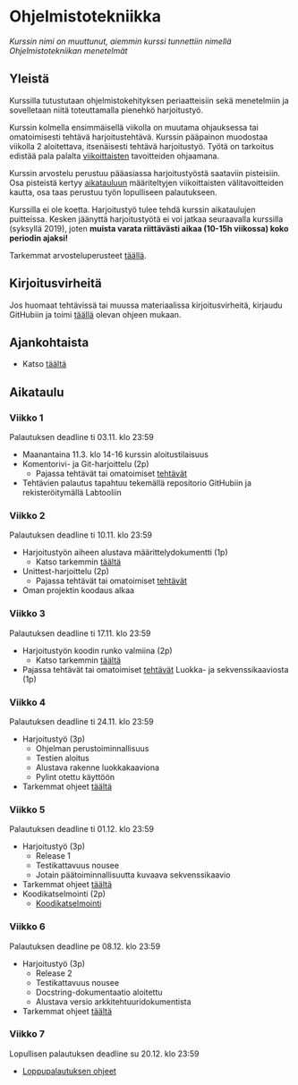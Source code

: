 # Ohjelmistotekniikka

_Kurssin nimi on muuttunut, aiemmin kurssi tunnettiin nimellä Ohjelmistotekniikan menetelmät_

## Yleistä

Kurssilla tutustutaan ohjelmistokehityksen periaatteisiin sekä menetelmiin ja sovelletaan niitä toteuttamalla pienehkö harjoitustyö.

Kurssin kolmella ensimmäisellä viikolla on muutama ohjauksessa tai omatoimisesti tehtävä harjoitustehtävä. Kurssin pääpainon muodostaa viikolla 2 aloitettava, itsenäisesti tehtävä harjoitustyö. Työtä on tarkoitus edistää pala palalta [viikoittaisten](#aikataulu) tavoitteiden ohjaamana.

Kurssin arvostelu perustuu pääasiassa harjoitustyöstä saataviin pisteisiin. Osa pisteistä kertyy [aikatauluun](#aikataulu) määriteltyjen viikoittaisten välitavoitteiden kautta, osa taas perustuu työn lopulliseen palautukseen.

Kurssilla ei ole koetta. Harjoitustyö tulee tehdä kurssin aikataulujen puitteissa. Kesken jäänyttä harjoitustyötä ei voi jatkaa seuraavalla kurssilla (syksyllä 2019), joten **muista varata riittävästi aikaa (10-15h viikossa) koko periodin ajaksi!**

Tarkemmat arvosteluperusteet [täällä](./materiaali/arvosteluperusteet.md).

## Kirjoitusvirheitä

Jos huomaat tehtävissä tai muussa materiaalissa kirjoitusvirheitä, kirjaudu GitHubiin ja toimi [täällä](./materiaali/typokorjaukset.md) olevan ohjeen mukaan.

## Ajankohtaista

- Katso [täältä](https://github.com/ohjelmistotekniikka-hy/syksy-2020#ajankohtaista)

## Aikataulu

### Viikko 1

Palautuksen deadline ti 03.11. klo 23:59

- Maanantaina 11.3. klo 14-16 kurssin aloitustilaisuus
- Komentorivi- ja Git-harjoittelu (2p)
  - Pajassa tehtävät tai omatoimiset [tehtävät](./tehtavat/viikko1.md)
- Tehtävien palautus tapahtuu tekemällä repositorio GitHubiin ja rekisteröitymällä Labtooliin

### Viikko 2

Palautuksen deadline ti 10.11. klo 23:59

- Harjoitustyön aiheen alustava määrittelydokumentti (1p)
  - Katso tarkemmin [täältä](./tehtavat/harjoitustyo-viikko2.md)
- Unittest-harjoittelu (2p)
  - Pajassa tehtävät tai omatoimiset [tehtävät](./tehtavat/viikko2.md)
- Oman projektin koodaus alkaa

### Viikko 3

Palautuksen deadline ti 17.11. klo 23:59

- Harjoitustyön koodin runko valmiina (2p)
  - Katso tarkemmin [täältä](./tehtavat/harjoitustyo-viikko3.md)
- Pajassa tehtävät tai omatoimiset [tehtävät](./tehtavat/viikko3.md) Luokka- ja sekvenssikaaviosta (1p)

### Viikko 4

Palautuksen deadline ti 24.11. klo 23:59

- Harjoitustyö (3p)
  - Ohjelman perustoiminnallisuus
  - Testien aloitus
  - Alustava rakenne luokkakaaviona
  - Pylint otettu käyttöön
- Tarkemmat ohjeet [täältä](./tehtavat/harjoitustyo-viikko4.md)

### Viikko 5

Palautuksen deadline ti 01.12. klo 23:59

- Harjoitustyö (3p)
  - Release 1
  - Testikattavuus nousee
  - Jotain päätoiminnallisuutta kuvaava sekvenssikaavio
- Tarkemmat ohjeet [täältä](./tehtavat/harjoitustyo-viikko5.md)
- Koodikatselmointi (2p)
  - [Koodikatselmointi](./materiaali/koodikatselmointi.md)

### Viikko 6

Palautuksen deadline pe 08.12. klo 23:59

- Harjoitustyö (3p)
  - Release 2
  - Testikattavuus nousee
  - Docstring-dokumentaatio aloitettu
  - Alustava versio arkkitehtuuridokumentista
- Tarkemmat ohjeet [täältä](./tehtavat/harjoitustyo-viikko6.md)

### Viikko 7

Lopullisen palautuksen deadline su 20.12. klo 23:59

- [Loppupalautuksen ohjeet](./tehtavat/harjoitustyo-viikko7.md)
